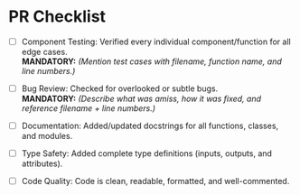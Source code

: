 # PR Checklist

- [ ] Component Testing: Verified every individual component/function for all edge cases.  
  **MANDATORY:** _(Mention test cases with filename, function name, and line numbers.)_

- [ ] Bug Review: Checked for overlooked or subtle bugs.  
  **MANDATORY:** _(Describe what was amiss, how it was fixed, and reference filename + line numbers.)_

- [ ] Documentation: Added/updated docstrings for all functions, classes, and modules.

- [ ] Type Safety: Added complete type definitions (inputs, outputs, and attributes).

- [ ] Code Quality: Code is clean, readable, formatted, and well-commented.

<!-- Optional (Recommended for Long-Term Maintainability):
- [ ] Integration Validation: After merging with `main`, verified end-to-end functionality and ensured no regressions in related modules. -->
